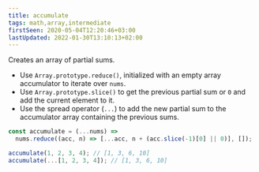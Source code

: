 ```yaml
---
title: accumulate
tags: math,array,intermediate
firstSeen: 2020-05-04T12:20:46+03:00
lastUpdated: 2022-01-30T13:10:13+02:00
---
```


Creates an array of partial sums.

- Use `Array.prototype.reduce()`, initialized with an empty array accumulator to iterate over `nums`.
- Use `Array.prototype.slice()` to get the previous partial sum or `0` and add the current element to it.
- Use the spread operator (`...`) to add the new partial sum to the accumulator array containing the previous sums.

```js
const accumulate = (...nums) =>
  nums.reduce((acc, n) => [...acc, n + (acc.slice(-1)[0] || 0)], []);
```

```js
accumulate(1, 2, 3, 4); // [1, 3, 6, 10]
accumulate(...[1, 2, 3, 4]); // [1, 3, 6, 10]
```
